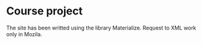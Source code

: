 # Course project
The site has been writted using the library Materialize.
Request to XML work only in Mozila.

